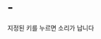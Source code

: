 # -
지정된 키를 누르면 소리가 납니다
<script>
  playSound = e
    const audio = document.querySelector(`audio[data-key="${e.keyCode}"]`); //소리
    const key = document.querySelector(`li[data-key="${e.keyCode}"]`); //키
    
    if (audio) { //
      audio.currentTime = 0; //  
      audio.play(); // 
      key.classList.add("playing"); 
    }
  };

  removeTransition = e => { // 
    if (e.propertyName === "transform") 
      e.target.classList.remove("playing"); 
    }
  };

  window.addEventListener("keydown", playSound); 

  const pianoElList = document.querySelectorAll("li"); 

  pianoElList.forEach(el => { 
    el.addEventListener("transitionend", removeTransition); 

  });
</script>
